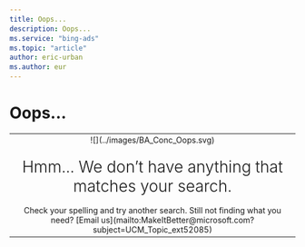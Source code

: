 ```yaml
---
title: Oops...
description: Oops...
ms.service: "bing-ads"
ms.topic: "article"
author: eric-urban
ms.author: eur
---
```


# Oops...

<table type="type2">
  <tr>
    <td style="text-align:center">![](../images/BA_Conc_Oops.svg)
        </td>
  </tr>
  <tr>
    <td style="padding-top:20px;text-align:center;font-size:2em;font-weight: 300;line-height: 1.2em;">Hmm... We don’t have anything that matches your search.
      </td>
  </tr>
  <tr>
    <td style="padding-top:10px;text-align:center">Check your spelling and try another search.  Still not finding what you need? [Email us](mailto:MakeItBetter@microsoft.com?subject=UCM_Topic_ext52085)
      </td>
  </tr>
</table>


